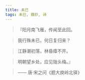 ```yaml
---
title: 未已
tags: 未已, 摘抄, 诗
---
```


> 『阳月南飞雁，传闻至此回。

> 我行殊未已，何日复归来？

> 江静潮初落，林昏瘴不开。

> 明朝望乡处，应见陇头梅。』

> —— 唐·宋之问《题大庾岭北驿》
